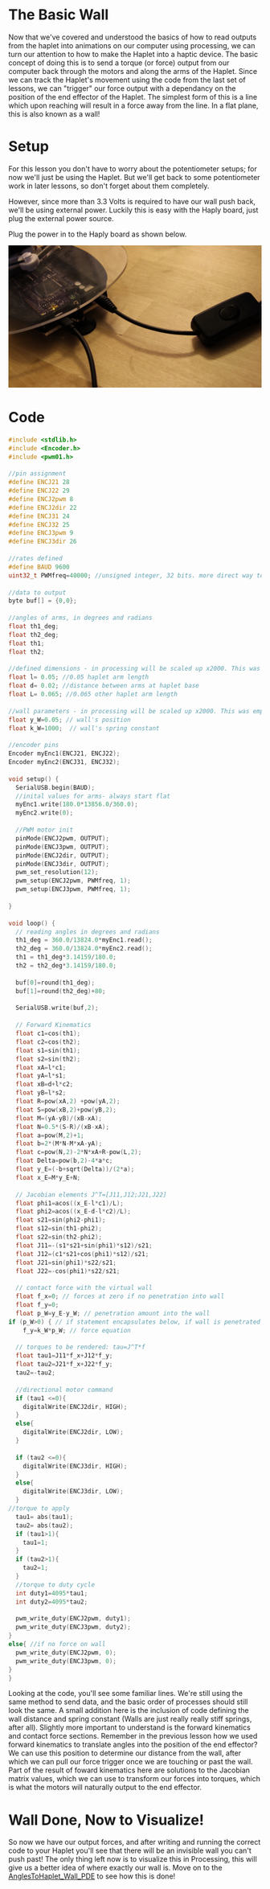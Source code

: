 # The Basic Wall

Now that we've covered and understood the basics of how to read outputs from the haplet into animations on our computer using processing, we can turn our attention to how to make the Haplet into a haptic device. The basic concept of doing this is to send a torque (or force) output from our computer back through the motors and along the arms of the Haplet. Since we can track the Haplet's movement using the code from the last set of lessons, we can "trigger" our force output with a dependancy on the position of the end effector of the Haplet. The simplest form of this is a line which upon reaching will result in a force away from the line. In a flat plane, this is also known as a wall!

# Setup
For this lesson you don't have to worry about the potentiometer setups; for now we'll just be using the Haplet. But we'll get back to some potentiometer work in later lessons, so don't forget about them completely.

However, since more than 3.3 Volts is required to have our wall push back, we'll be using external power. Luckily this is easy with the Haply board, just plug the external power source.

Plug the power in to the Haply board as shown below.

<img src="Images/IMG_3504.JPG">

# Code
```C
#include <stdlib.h>
#include <Encoder.h>
#include <pwm01.h>

//pin assignment
#define ENCJ21 28
#define ENCJ22 29
#define ENCJ2pwm 8
#define ENCJ2dir 22
#define ENCJ31 24
#define ENCJ32 25
#define ENCJ3pwm 9
#define ENCJ3dir 26

//rates defined
#define BAUD 9600
uint32_t PWMfreq=40000; //unsigned integer, 32 bits. more direct way to declare data type

//data to output
byte buf[] = {0,0};

//angles of arms, in degrees and radians
float th1_deg;
float th2_deg;
float th1;
float th2;

//defined dimensions - in processing will be scaled up x2000. This was empirically determined
float l= 0.05; //0.05 haplet arm length
float d= 0.02; //distance between arms at haplet base
float L= 0.065; //0.065 other haplet arm length

//wall parameters - in processing will be scaled up x2000. This was empirically determined
float y_W=0.05; // wall's position
float k_W=1000;  // wall's spring constant

//encoder pins
Encoder myEnc1(ENCJ21, ENCJ22);
Encoder myEnc2(ENCJ31, ENCJ32);

void setup() {
  SerialUSB.begin(BAUD);
  //inital values for arms- always start flat
  myEnc1.write(180.0*13856.0/360.0);
  myEnc2.write(0);

  //PWM motor init
  pinMode(ENCJ2pwm, OUTPUT);
  pinMode(ENCJ3pwm, OUTPUT);
  pinMode(ENCJ2dir, OUTPUT);
  pinMode(ENCJ3dir, OUTPUT);
  pwm_set_resolution(12);
  pwm_setup(ENCJ2pwm, PWMfreq, 1);
  pwm_setup(ENCJ3pwm, PWMfreq, 1);
  
}

void loop() {
  // reading angles in degrees and radians
  th1_deg = 360.0/13824.0*myEnc1.read();
  th2_deg = 360.0/13824.0*myEnc2.read();
  th1 = th1_deg*3.14159/180.0;
  th2 = th2_deg*3.14159/180.0;

  buf[0]=round(th1_deg);
  buf[1]=round(th2_deg)+80;
  
  SerialUSB.write(buf,2);

  // Forward Kinematics
  float c1=cos(th1);
  float c2=cos(th2);
  float s1=sin(th1);
  float s2=sin(th2);
  float xA=l*c1;
  float yA=l*s1;
  float xB=d+l*c2;
  float yB=l*s2;
  float R=pow(xA,2) +pow(yA,2);
  float S=pow(xB,2)+pow(yB,2);
  float M=(yA-yB)/(xB-xA);
  float N=0.5*(S-R)/(xB-xA);
  float a=pow(M,2)+1;
  float b=2*(M*N-M*xA-yA);
  float c=pow(N,2)-2*N*xA+R-pow(L,2);
  float Delta=pow(b,2)-4*a*c;
  float y_E=(-b+sqrt(Delta))/(2*a);
  float x_E=M*y_E+N;
  
  // Jacobian elements J^T=[J11,J12;J21,J22]
  float phi1=acos((x_E-l*c1)/L);
  float phi2=acos((x_E-d-l*c2)/L);
  float s21=sin(phi2-phi1);
  float s12=sin(th1-phi2);
  float s22=sin(th2-phi2);
  float J11=-(s1*s21+sin(phi1)*s12)/s21;
  float J12=(c1*s21+cos(phi1)*s12)/s21;
  float J21=sin(phi1)*s22/s21;
  float J22=-cos(phi1)*s22/s21;

  // contact force with the virtual wall
  float f_x=0; // forces at zero if no penetration into wall
  float f_y=0;
  float p_W=y_E-y_W; // penetration amount into the wall
if (p_W>0) { // if statement encapsulates below, if wall is penetrated
    f_y=k_W*p_W; // force equation

  // torques to be rendered: tau=J^T*f
  float tau1=J11*f_x+J12*f_y;
  float tau2=J21*f_x+J22*f_y;
  tau2=-tau2;

  //directional motor command
  if (tau1 <=0){
    digitalWrite(ENCJ2dir, HIGH);
  }
  else{
    digitalWrite(ENCJ2dir, LOW);
  }

  if (tau2 <=0){
    digitalWrite(ENCJ3dir, HIGH);
  }
  else{
    digitalWrite(ENCJ3dir, LOW);
  }
//torque to apply
  tau1= abs(tau1);
  tau2= abs(tau2);
  if (tau1>1){
    tau1=1;
  }
  if (tau2>1){
    tau2=1;
  }
  //torque to duty cycle
  int duty1=4095*tau1;
  int duty2=4095*tau2;

  pwm_write_duty(ENCJ2pwm, duty1);
  pwm_write_duty(ENCJ3pwm, duty2);  
}
else{ //if no force on wall
  pwm_write_duty(ENCJ2pwm, 0);
  pwm_write_duty(ENCJ3pwm, 0); 
}
}
```
Looking at the code, you'll see some familiar lines. We're still using the same method to send data, and the basic order of processes should still look the same. A small addition here is the inclusion of code defining the wall distance and spring constant (Walls are just really really stiff springs, after all). Slightly more important to understand is the forward kinematics and contact force sections. Remember in the previous lesson how we used forward kinematics to translate angles into the position of the end effector? We can use this position to determine our distance from the wall, after which we can pull our force trigger once we are touching or past the wall. Part of the result of foward kinematics here are solutions to the Jacobian matrix values, which we can use to transform our forces into torques, which is what the motors will naturally output to the end effector.

# Wall Done, Now to Visualize!

So now we have our output forces, and after writing and running the correct code to your Haplet you'll see that there will be an invisible wall you can't push past! The only thing left now is to visualize this in Processing, this will give us a better idea of where exactly our wall is. Move on to the [AnglesToHaplet_Wall_PDE](../02_Working%20with%20Walls/02_AnglesToHaplet_Wall_PDE.md)
to see how this is done!
